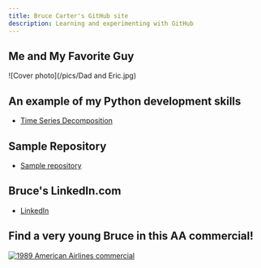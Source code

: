 ```yaml
---
title: Bruce Carter's GitHub site
description: Learning and experimenting with GitHub
---
```


## Me and My Favorite Guy

![Cover photo](/pics/Dad and Eric.jpg)

## An example of my Python development skills

- [Time Series Decomposition](/timeseries/index.md)

## Sample Repository

- [Sample repository](https://github.com/BACTx/sample)

## Bruce's LinkedIn.com

- [LinkedIn](/links/index.md)


## Find a very young Bruce in this AA commercial!

[![1989 American Airlines commercial](https://img.youtube.com/vi/FFORLtmVX04/0.jpg)](//www.youtube.com/watch?v=FFORLtmVX04&list=FLP21cKXjAyLhD6fARirfG2w&index=26&t=0s)
